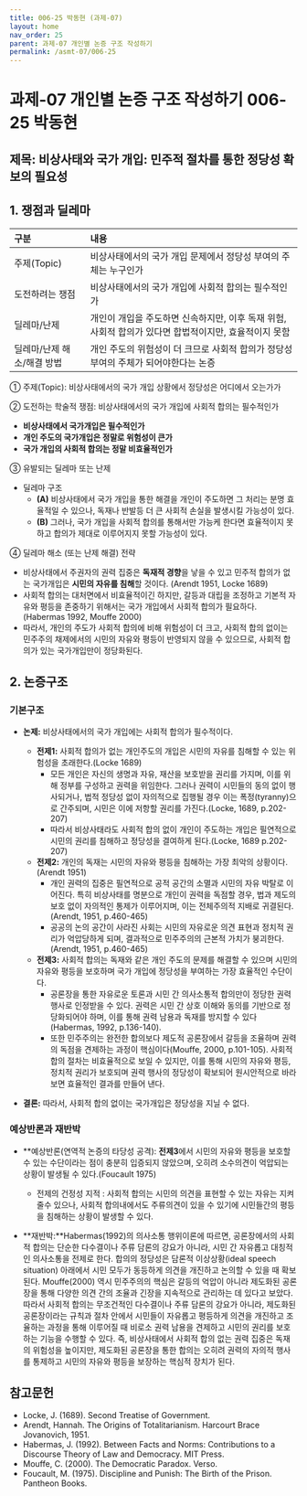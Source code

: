 ```yaml
---
title: 006-25 박동현 (과제-07)
layout: home
nav_order: 25
parent: 과제-07 개인별 논증 구조 작성하기
permalink: /asmt-07/006-25
---
```


# 과제-07 개인별 논증 구조 작성하기 006-25 박동현

## 제목: 비상사태와 국가 개입: 민주적 절차를 통한 정당성 확보의 필요성

## 1. 쟁점과 딜레마

| 구분 | 내용 |
|:---|:---|
| 주제(Topic) | 비상사태에서의 국가 개입 문제에서 정당성 부여의 주체는 누구인가 |
| 도전하려는 쟁점 | 비상사태에서의 국가 개입에 사회적 합의는 필수적인가 |
| 딜레마/난제 | 개인이 개입을 주도하면 신속하지만, 이후 독재 위험, 사회적 합의가 있다면 합법적이지만, 효율적이지 못함 |
| 딜레마/난제 해소/해결 방법 | 개인 주도의 위험성이 더 크므로 사회적 합의가 정당성 부여의 주체가 되어야한다는 논증 |

① 주제(Topic): 비상사태에서의 국가 개입 상황에서 정당성은 어디에서 오는가가

② 도전하는 학술적 쟁점: 비상사태에서의 국가 개입에 사회적 합의는 필수적인가

- **비상사태에서 국가개입은 필수적인가**
- **개인 주도의 국가개입은 정말로 위험성이 큰가**
- **국가 개입의 사회적 합의는 정말 비효율적인가**

③ 유발되는 딜레마 또는 난제

- 딜레마 구조
  - **(A)** 비상사태에서 국가 개입을 통한 해결을 개인이 주도하면 그 처리는 분명 효율적일 수 있으나, 독재나 반발등 더 큰 사회적 손실을 발생시킬 가능성이 있다.
  - **(B)** 그러나, 국가 개입을 사회적 합의를 통해서만 가능케 한다면 효율적이지 못하고 합의가 제대로 이루어지지 못할 가능성이 있다.

④ 딜레마 해소 (또는 난제 해결) 전략

- 비상사태에서 주권자의 권력 집중은 **독재적 경향**을 낳을 수 있고 민주적 합의가 없는 국가개입은 **시민의 자유를 침해**할 것이다. (Arendt 1951, Locke 1689)
- 사회적 합의는 대처면에서 비효율적이긴 하지만, 갈등과 대립을 조정하고 기본적 자유와 평등을 존중하기 위해서는 국가 개입에서 사회적 합의가 필요하다. (Habermas 1992, Mouffe 2000)
- 따라서, 개인의 주도가 사회적 합의에 비해 위험성이 더 크고, 사회적 합의 없이는 민주주의 채제에서의 시민의 자유와 평등이 반영되지 않을 수 있으므로, 사회적 합의가 있는 국가개입만이 정당화된다.

## 2. 논증구조

### 기본구조

- **논제:** 비상사태에서의 국가 개입에는 사회적 합의가 필수적이다.
  - **전제1:** 사회적 합의가 없는 개인주도의 개입은 시민의 자유를 침해할 수 있는 위험성을 초래한다.(Locke 1689)
    - 모든 개인은 자신의 생명과 자유, 재산을 보호받을 권리를 가지며, 이를 위해 정부를 구성하고 권력을 위임한다. 그러나 권력이 시민들의 동의 없이 행사되거나, 법적 정당성 없이 자의적으로 집행될 경우 이는 폭정(tyranny)으로 간주되며, 시민은 이에 저항할 권리를 가진다.(Locke, 1689, p.202-207)
    - 따라서 비상사태라도 사회적 합의 없이 개인이 주도하는 개입은 필연적으로 시민의 권리를 침해하고 정당성을 결여하게 된다.(Locke, 1689 p.202-207)
  - **전제2:** 개인의 독재는 시민의 자유와 평등을 침해하는 가장 최악의 상황이다. (Arendt 1951)
    - 개인 권력의 집중은 필연적으로 공적 공간의 소멸과 시민의 자유 박탈로 이어진다. 특히 비상사태를 명분으로 개인이 권력을 독점할 경우, 법과 제도의 보호 없이 자의적인 통제가 이루어지며, 이는 전체주의적 지배로 귀결된다.(Arendt, 1951, p.460-465)
    - 공공의 논의 공간이 사라진 사회는 시민의 자유로운 의견 표현과 정치적 권리가 억압당하게 되며, 결과적으로 민주주의의 근본적 가치가 붕괴한다.(Arendt, 1951, p.460-465)
  - **전제3:** 사회적 합의는 독재와 같은 개인 주도의 문제를 해결할 수 있으며 시민의 자유와 평등을 보호하며 국가 개입에 정당성을 부여하는 가장 효율적인 수단이다.
      - 공론장을 통한 자유로운 토론과 시민 간 의사소통적 합의만이 정당한 권력 행사로 인정받을 수 있다. 권력은 시민 간 상호 이해와 동의를 기반으로 정당화되어야 하며, 이를 통해 권력 남용과 독재를 방지할 수 있다(Habermas, 1992, p.136-140).
      -  또한 민주주의는 완전한 합의보다 제도적 공론장에서 갈등을 조율하며 권력의 독점을 견제하는 과정이 핵심이다(Mouffe, 2000, p.101-105). 사회적 합의 절차는 비효율적으로 보일 수 있지만, 이를 통해 시민의 자유와 평등, 정치적 권리가 보호되며 권력 행사의 정당성이 확보되어 원시안적으로 바라보면 효율적인 결과를 만들어 낸다.

- **결론:** 따라서, 사회적 합의 없이는 국가개입은 정당성을 지닐 수 없다.

### 예상반론과 재반박

- **예상반론(연역적 논증의 타당성 공격): **전제3**에서 시민의 자유와 평등을 보호할 수 있는 수단이라는 점이 충분히 입증되지 않았으며, 오히려 소수의견이 억압되는 상황이 발생될 수 있다.(Foucault 1975)
  - 전제의 건정성 지적 : 사회적 합의는 시민의 의견을 표현할 수 있는 자유는 지켜줄수 있으나, 사회적 합의내에서도 주류의견이 있을 수 있기에 시민들간의 평등을 침해하는 상황이 발생할 수 있다.

- **재반박:**Habermas(1992)의 의사소통 행위이론에 따르면, 공론장에서의 사회적 합의는 단순한 다수결이나 주류 담론의 강요가 아니라, 시민 간 자유롭고 대칭적인 의사소통을 전제로 한다. 합의의 정당성은 담론적 이상상황(ideal speech situation) 아래에서 시민 모두가 동등하게 의견을 개진하고 논의할 수 있을 때 확보된다. Mouffe(2000) 역시 민주주의의 핵심은 갈등의 억압이 아니라 제도화된 공론장을 통해 다양한 의견 간의 조율과 긴장을 지속적으로 관리하는 데 있다고 보았다. 따라서 사회적 합의는 무조건적인 다수결이나 주류 담론의 강요가 아니라, 제도화된 공론장이라는 규칙과 절차 안에서 시민들이 자유롭고 평등하게 의견을 개진하고 조율하는 과정을 통해 이루어질 때 비로소 권력 남용을 견제하고 시민의 권리를 보호하는 기능을 수행할 수 있다. 즉, 비상사태에서 사회적 합의 없는 권력 집중은 독재의 위험성을 높이지만, 제도화된 공론장을 통한 합의는 오히려 권력의 자의적 행사를 통제하고 시민의 자유와 평등을 보장하는 핵심적 장치가 된다.

## 참고문헌

- Locke, J. (1689). Second Treatise of Government.
- Arendt, Hannah. The Origins of Totalitarianism. Harcourt Brace Jovanovich, 1951.
- Habermas, J. (1992). Between Facts and Norms: Contributions to a Discourse Theory of Law and Democracy. MIT Press.
- Mouffe, C. (2000). The Democratic Paradox. Verso.
- Foucault, M. (1975). Discipline and Punish: The Birth of the Prison. Pantheon Books.